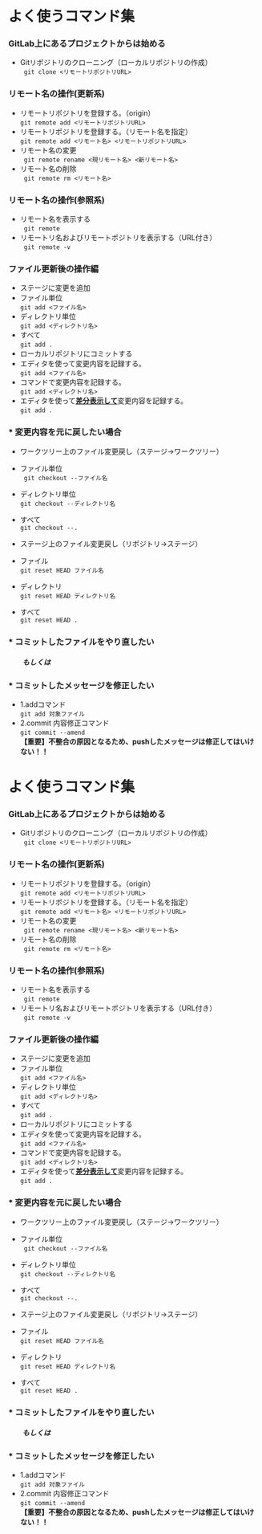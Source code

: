 # よく使うコマンド集	

### GitLab上にあるプロジェクトからは始める
* Gitリポジトリのクローニング（ローカルリポジトリの作成）  
 ` git clone <リモートリポジトリURL>`  

### リモート名の操作(更新系)
* リモートリポジトリを登録する。（origin）  
 ` git remote add <リモートリポジトリURL> `  
* リモートリポジトリを登録する。（リモート名を指定）  
 ` git remote add <リモート名> <リモートリポジトリURL> `  
* リモート名の変更  
 ` git remote rename <現リモート名> <新リモート名>`  
* リモート名の削除  
 ` git remote rm <リモート名>`  

### リモート名の操作(参照系)
* リモート名を表示する  
 ` git remote`  
* リモートリ名およびリモートポジトリを表示する（URL付き）  
 ` git remote -v`  



### ファイル更新後の操作編  
* ステージに変更を追加  
 * ファイル単位  
 ` git add <ファイル名> `  
 * ディレクトリ単位  
 ` git add <ディレクトリ名> `  
 * すべて  
 ` git add . `  
* ローカルリポジトリにコミットする  
 * エディタを使って変更内容を記録する。  
 ` git add <ファイル名> `  
 * コマンドで変更内容を記録する。  
 ` git add <ディレクトリ名> `  
 * エディタを使って<u>**差分表示して**</u>変更内容を記録する。  
 ` git add . `  


### * 変更内容を元に戻したい場合  
* ワークツリー上のファイル変更戻し（ステージ→ワークツリー）  
 * ファイル単位  
  ` git checkout --ファイル名`  
 * ディレクトリ単位  
  `git checkout --ディレクトリ名`  
 * すべて  
  `git checkout --.`  

* ステージ上のファイル変更戻し（リポジトリ→ステージ）  
 * ファイル  
  `git reset HEAD ファイル名`  
 * ディレクトリ  
  `git reset HEAD ディレクトリ名`  
 * すべて  
  `git reset HEAD .`  

### * コミットしたファイルをやり直したい 
##### 　　もしくは 
### * コミットしたメッセージを修正したい  
 * 1.addコマンド  
   `git add 対象ファイル`  
 * 2.commit 内容修正コマンド  
   `git commit --amend`  
__【重要】不整合の原因となるため、pushしたメッセージは修正してはいけない！！__  


# よく使うコマンド集	

### GitLab上にあるプロジェクトからは始める
* Gitリポジトリのクローニング（ローカルリポジトリの作成）  
 ` git clone <リモートリポジトリURL>`  

### リモート名の操作(更新系)
* リモートリポジトリを登録する。（origin）  
 ` git remote add <リモートリポジトリURL> `  
* リモートリポジトリを登録する。（リモート名を指定）  
 ` git remote add <リモート名> <リモートリポジトリURL> `  
* リモート名の変更  
 ` git remote rename <現リモート名> <新リモート名>`  
* リモート名の削除  
 ` git remote rm <リモート名>`  

### リモート名の操作(参照系)
* リモート名を表示する  
 ` git remote`  
* リモートリ名およびリモートポジトリを表示する（URL付き）  
 ` git remote -v`  



### ファイル更新後の操作編  
* ステージに変更を追加  
 * ファイル単位  
 ` git add <ファイル名> `  
 * ディレクトリ単位  
 ` git add <ディレクトリ名> `  
 * すべて  
 ` git add . `  
* ローカルリポジトリにコミットする  
 * エディタを使って変更内容を記録する。  
 ` git add <ファイル名> `  
 * コマンドで変更内容を記録する。  
 ` git add <ディレクトリ名> `  
 * エディタを使って<u>**差分表示して**</u>変更内容を記録する。  
 ` git add . `  


### * 変更内容を元に戻したい場合  
* ワークツリー上のファイル変更戻し（ステージ→ワークツリー）  
 * ファイル単位  
  ` git checkout --ファイル名`  
 * ディレクトリ単位  
  `git checkout --ディレクトリ名`  
 * すべて  
  `git checkout --.`  

* ステージ上のファイル変更戻し（リポジトリ→ステージ）  
 * ファイル  
  `git reset HEAD ファイル名`  
 * ディレクトリ  
  `git reset HEAD ディレクトリ名`  
 * すべて  
  `git reset HEAD .`  

### * コミットしたファイルをやり直したい 
##### 　　もしくは 
### * コミットしたメッセージを修正したい  
 * 1.addコマンド  
   `git add 対象ファイル`  
 * 2.commit 内容修正コマンド  
   `git commit --amend`  
__【重要】不整合の原因となるため、pushしたメッセージは修正してはいけない！！__  


